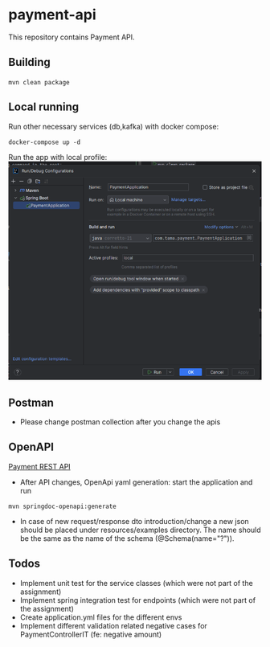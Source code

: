 # payment-api

This repository contains Payment API.

## Building

`mvn clean package`

## Local running

Run other necessary services (db,kafka) with docker compose:
```shell
docker-compose up -d
```

Run the app with local profile:
![img.png](img.png)

## Postman
- Please change postman collection after you change the apis

## OpenAPI

[Payment REST API](http://localhost:8080/swagger-ui.html)
- After API changes, OpenApi yaml generation: start the application and run
```shell
mvn springdoc-openapi:generate
```
- In case of new request/response dto introduction/change a new json should be placed under resources/examples directory. The name should be the same as the name of the schema (@Schema(name="?")).

## Todos
- Implement unit test for the service classes (which were not part of the assignment)
- Implement spring integration test for endpoints (which were not part of the assignment)
- Create application.yml files for the different envs
- Implement different validation related negative cases for PaymentControllerIT (fe: negative amount)